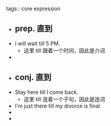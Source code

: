 tags:: core expression

- ## prep. 直到
- I will wait till 5 PM.
	- 这里 till 跟着一个时间，因此是介词
-
- ## conj. 直到
- Stay here till I come back.
	- 这里 till 连着一个子句，因此是连词
- I'm just there till my divorce is final.
-
-